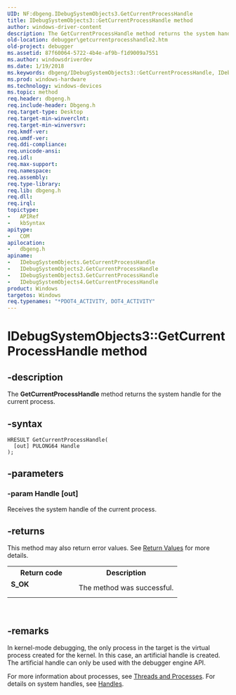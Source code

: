 ```yaml
---
UID: NF:dbgeng.IDebugSystemObjects3.GetCurrentProcessHandle
title: IDebugSystemObjects3::GetCurrentProcessHandle method
author: windows-driver-content
description: The GetCurrentProcessHandle method returns the system handle for the current process.
old-location: debugger\getcurrentprocesshandle2.htm
old-project: debugger
ms.assetid: 87f60064-5722-4b4e-af9b-f1d9009a7551
ms.author: windowsdriverdev
ms.date: 1/19/2018
ms.keywords: dbgeng/IDebugSystemObjects3::GetCurrentProcessHandle, IDebugSystemObjects::GetCurrentProcessHandle, dbgeng/IDebugSystemObjects4::GetCurrentProcessHandle, GetCurrentProcessHandle method [Windows Debugging], IDebugSystemObjects2 interface, IDebugSystemObjects3 interface [Windows Debugging], GetCurrentProcessHandle method, IDebugSystemObjects interface [Windows Debugging], GetCurrentProcessHandle method, IDebugSystemObjects2::GetCurrentProcessHandle, IDebugSystemObjects4 interface [Windows Debugging], GetCurrentProcessHandle method, IDebugSystemObjects3::GetCurrentProcessHandle, debugger.getcurrentprocesshandle2, GetCurrentProcessHandle method [Windows Debugging], IDebugSystemObjects3 interface, IDebugSystemObjects4::GetCurrentProcessHandle, GetCurrentProcessHandle method [Windows Debugging], IDebugSystemObjects4 interface, IDebugSystemObjects2, dbgeng/IDebugSystemObjects2::GetCurrentProcessHandle, IDebugSystemObjects_480199cd-20d9-467c-a5c3-42d221f44509.xml, GetCurrentProcessHandle, IDebugSystemObjects3, IDebugSystemObjects2 interface [Windows Debugging], GetCurrentProcessHandle method, GetCurrentProcessHandle method [Windows Debugging], GetCurrentProcessHandle method [Windows Debugging], IDebugSystemObjects interface, dbgeng/IDebugSystemObjects::GetCurrentProcessHandle, IDebugSystemObjects
ms.prod: windows-hardware
ms.technology: windows-devices
ms.topic: method
req.header: dbgeng.h
req.include-header: Dbgeng.h
req.target-type: Desktop
req.target-min-winverclnt: 
req.target-min-winversvr: 
req.kmdf-ver: 
req.umdf-ver: 
req.ddi-compliance: 
req.unicode-ansi: 
req.idl: 
req.max-support: 
req.namespace: 
req.assembly: 
req.type-library: 
req.lib: dbgeng.h
req.dll: 
req.irql: 
topictype:
-	APIRef
-	kbSyntax
apitype:
-	COM
apilocation:
-	dbgeng.h
apiname:
-	IDebugSystemObjects.GetCurrentProcessHandle
-	IDebugSystemObjects2.GetCurrentProcessHandle
-	IDebugSystemObjects3.GetCurrentProcessHandle
-	IDebugSystemObjects4.GetCurrentProcessHandle
product: Windows
targetos: Windows
req.typenames: "*PDOT4_ACTIVITY, DOT4_ACTIVITY"
---
```


# IDebugSystemObjects3::GetCurrentProcessHandle method


## -description


The <b>GetCurrentProcessHandle</b> method returns the system handle for the current process.


## -syntax


````
HRESULT GetCurrentProcessHandle(
  [out] PULONG64 Handle
);
````


## -parameters




### -param Handle [out]

Receives the system handle of the current process.


## -returns



This method may also return error values.  See <a href="https://msdn.microsoft.com/713f3ee2-2f5b-415e-9908-90f5ae428b43">Return Values</a> for more details.

<table>
<tr>
<th>Return code</th>
<th>Description</th>
</tr>
<tr>
<td width="40%">
<dl>
<dt><b>S_OK</b></dt>
</dl>
</td>
<td width="60%">
The method was successful.

</td>
</tr>
</table>
 




## -remarks



In kernel-mode debugging, the only process in the target is the virtual process created for the kernel.  In this case, an artificial handle is created.  The artificial handle can only be used with the debugger engine API.

For more information about processes, see <a href="https://msdn.microsoft.com/library/windows/hardware/ff558896">Threads and Processes</a>.  For details on system handles, see <a href="https://msdn.microsoft.com/3be5c842-d1b6-4c34-8990-e23e2d08dd23">Handles</a>.



